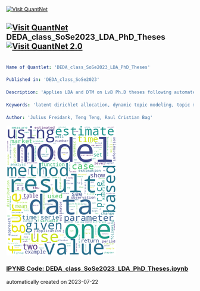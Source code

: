 [<img src="https://github.com/QuantLet/Styleguide-and-FAQ/blob/master/pictures/banner.png" width="1100" alt="Visit QuantNet">](http://quantlet.de/)

## [<img src="https://github.com/QuantLet/Styleguide-and-FAQ/blob/master/pictures/qloqo.png" alt="Visit QuantNet">](http://quantlet.de/) **DEDA_class_SoSe2023_LDA_PhD_Theses** [<img src="https://github.com/QuantLet/Styleguide-and-FAQ/blob/master/pictures/QN2.png" width="60" alt="Visit QuantNet 2.0">](http://quantlet.de/)

```yaml

Name of Quantlet: 'DEDA_class_SoSe2023_LDA_PhD_Theses' 

Published in: 'DEDA_class_SoSe2023'

Description: 'Applies LDA and DTM on LvB Ph.D theses following automated pre-processing. The results are visuzalizations of topic distributions and their evolution over time.'

Keywords: 'latent dirichlet allocation, dynamic topic modeling, topic modeling, plots, natural language processing'

Author: 'Julius Freidank, Teng Teng, Raul Cristian Bag'

```

![Picture1](wordCloud.png)

### [IPYNB Code: DEDA_class_SoSe2023_LDA_PhD_Theses.ipynb](DEDA_class_SoSe2023_LDA_PhD_Theses.ipynb)


automatically created on 2023-07-22